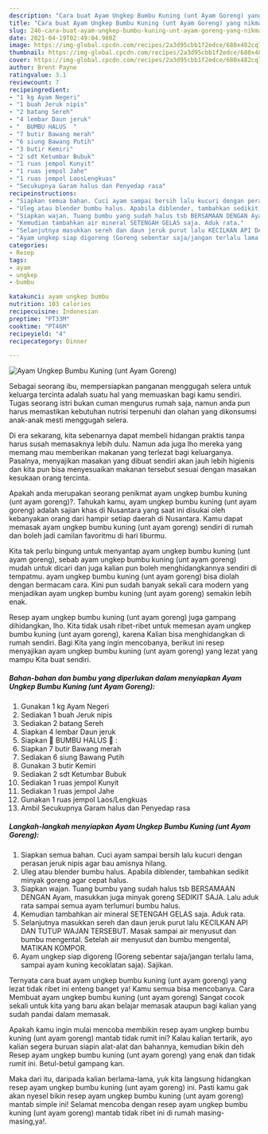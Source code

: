 ```yaml
---
description: "Cara buat Ayam Ungkep Bumbu Kuning (unt Ayam Goreng) yang nikmat dan Mudah Dibuat"
title: "Cara buat Ayam Ungkep Bumbu Kuning (unt Ayam Goreng) yang nikmat dan Mudah Dibuat"
slug: 246-cara-buat-ayam-ungkep-bumbu-kuning-unt-ayam-goreng-yang-nikmat-dan-mudah-dibuat
date: 2021-04-19T02:49:04.980Z
image: https://img-global.cpcdn.com/recipes/2a3d95cbb1f2edce/680x482cq70/ayam-ungkep-bumbu-kuning-unt-ayam-goreng-foto-resep-utama.jpg
thumbnail: https://img-global.cpcdn.com/recipes/2a3d95cbb1f2edce/680x482cq70/ayam-ungkep-bumbu-kuning-unt-ayam-goreng-foto-resep-utama.jpg
cover: https://img-global.cpcdn.com/recipes/2a3d95cbb1f2edce/680x482cq70/ayam-ungkep-bumbu-kuning-unt-ayam-goreng-foto-resep-utama.jpg
author: Brent Payne
ratingvalue: 3.1
reviewcount: 7
recipeingredient:
- "1 kg Ayam Negeri"
- "1 buah Jeruk nipis"
- "2 batang Sereh"
- "4 lembar Daun jeruk"
- "  BUMBU HALUS  "
- "7 butir Bawang merah"
- "6 siung Bawang Putih"
- "3 butir Kemiri"
- "2 sdt Ketumbar Bubuk"
- "1 ruas jempol Kunyit"
- "1 ruas jempol Jahe"
- "1 ruas jempol LaosLengkuas"
- "Secukupnya Garam halus dan Penyedap rasa"
recipeinstructions:
- "Siapkan semua bahan. Cuci ayam sampai bersih lalu kucuri dengan perasan jeruk nipis agar bau amisnya hilang."
- "Uleg atau blender bumbu halus. Apabila diblender, tambahkan sedikit minyak goreng agar cepat halus."
- "Siapkan wajan. Tuang bumbu yang sudah halus tsb BERSAMAAN DENGAN Ayam, masukkan juga minyak goreng SEDIKIT SAJA. Lalu aduk rata sampai semua ayam terlumuri bumbu halus."
- "Kemudian tambahkan air mineral SETENGAH GELAS saja. Aduk rata."
- "Selanjutnya masukkan sereh dan daun jeruk purut lalu KECILKAN API DAN TUTUP WAJAN TERSEBUT. Masak sampai air menyusut dan bumbu mengental. Setelah air menyusut dan bumbu mengental, MATIKAN KOMPOR."
- "Ayam ungkep siap digoreng (Goreng sebentar saja/jangan terlalu lama, sampai ayam kuning kecoklatan saja). Sajikan."
categories:
- Resep
tags:
- ayam
- ungkep
- bumbu

katakunci: ayam ungkep bumbu 
nutrition: 103 calories
recipecuisine: Indonesian
preptime: "PT33M"
cooktime: "PT46M"
recipeyield: "4"
recipecategory: Dinner

---
```



![Ayam Ungkep Bumbu Kuning (unt Ayam Goreng)](https://img-global.cpcdn.com/recipes/2a3d95cbb1f2edce/680x482cq70/ayam-ungkep-bumbu-kuning-unt-ayam-goreng-foto-resep-utama.jpg)

Sebagai seorang ibu, mempersiapkan panganan menggugah selera untuk keluarga tercinta adalah suatu hal yang memuaskan bagi kamu sendiri. Tugas seorang istri bukan cuman mengurus rumah saja, namun anda pun harus memastikan kebutuhan nutrisi terpenuhi dan olahan yang dikonsumsi anak-anak mesti menggugah selera.

Di era  sekarang, kita sebenarnya dapat membeli hidangan praktis tanpa harus susah memasaknya lebih dulu. Namun ada juga lho mereka yang memang mau memberikan makanan yang terlezat bagi keluarganya. Pasalnya, menyajikan masakan yang dibuat sendiri akan jauh lebih higienis dan kita pun bisa menyesuaikan makanan tersebut sesuai dengan masakan kesukaan orang tercinta. 



Apakah anda merupakan seorang penikmat ayam ungkep bumbu kuning (unt ayam goreng)?. Tahukah kamu, ayam ungkep bumbu kuning (unt ayam goreng) adalah sajian khas di Nusantara yang saat ini disukai oleh kebanyakan orang dari hampir setiap daerah di Nusantara. Kamu dapat memasak ayam ungkep bumbu kuning (unt ayam goreng) sendiri di rumah dan boleh jadi camilan favoritmu di hari liburmu.

Kita tak perlu bingung untuk menyantap ayam ungkep bumbu kuning (unt ayam goreng), sebab ayam ungkep bumbu kuning (unt ayam goreng) mudah untuk dicari dan juga kalian pun boleh menghidangkannya sendiri di tempatmu. ayam ungkep bumbu kuning (unt ayam goreng) bisa diolah dengan bermacam cara. Kini pun sudah banyak sekali cara modern yang menjadikan ayam ungkep bumbu kuning (unt ayam goreng) semakin lebih enak.

Resep ayam ungkep bumbu kuning (unt ayam goreng) juga gampang dihidangkan, lho. Kita tidak usah ribet-ribet untuk memesan ayam ungkep bumbu kuning (unt ayam goreng), karena Kalian bisa menghidangkan di rumah sendiri. Bagi Kita yang ingin mencobanya, berikut ini resep menyajikan ayam ungkep bumbu kuning (unt ayam goreng) yang lezat yang mampu Kita buat sendiri.

<!--inarticleads1-->

##### Bahan-bahan dan bumbu yang diperlukan dalam menyiapkan Ayam Ungkep Bumbu Kuning (unt Ayam Goreng):

1. Gunakan 1 kg Ayam Negeri
1. Sediakan 1 buah Jeruk nipis
1. Sediakan 2 batang Sereh
1. Siapkan 4 lembar Daun jeruk
1. Siapkan  🌿 BUMBU HALUS 🌿 :
1. Siapkan 7 butir Bawang merah
1. Sediakan 6 siung Bawang Putih
1. Gunakan 3 butir Kemiri
1. Sediakan 2 sdt Ketumbar Bubuk
1. Sediakan 1 ruas jempol Kunyit
1. Sediakan 1 ruas jempol Jahe
1. Gunakan 1 ruas jempol Laos/Lengkuas
1. Ambil Secukupnya Garam halus dan Penyedap rasa




<!--inarticleads2-->

##### Langkah-langkah menyiapkan Ayam Ungkep Bumbu Kuning (unt Ayam Goreng):

1. Siapkan semua bahan. Cuci ayam sampai bersih lalu kucuri dengan perasan jeruk nipis agar bau amisnya hilang.
1. Uleg atau blender bumbu halus. Apabila diblender, tambahkan sedikit minyak goreng agar cepat halus.
1. Siapkan wajan. Tuang bumbu yang sudah halus tsb BERSAMAAN DENGAN Ayam, masukkan juga minyak goreng SEDIKIT SAJA. Lalu aduk rata sampai semua ayam terlumuri bumbu halus.
1. Kemudian tambahkan air mineral SETENGAH GELAS saja. Aduk rata.
1. Selanjutnya masukkan sereh dan daun jeruk purut lalu KECILKAN API DAN TUTUP WAJAN TERSEBUT. Masak sampai air menyusut dan bumbu mengental. Setelah air menyusut dan bumbu mengental, MATIKAN KOMPOR.
1. Ayam ungkep siap digoreng (Goreng sebentar saja/jangan terlalu lama, sampai ayam kuning kecoklatan saja). Sajikan.




Ternyata cara buat ayam ungkep bumbu kuning (unt ayam goreng) yang lezat tidak ribet ini enteng banget ya! Kamu semua bisa mencobanya. Cara Membuat ayam ungkep bumbu kuning (unt ayam goreng) Sangat cocok sekali untuk kita yang baru akan belajar memasak ataupun bagi kalian yang sudah pandai dalam memasak.

Apakah kamu ingin mulai mencoba membikin resep ayam ungkep bumbu kuning (unt ayam goreng) mantab tidak rumit ini? Kalau kalian tertarik, ayo kalian segera buruan siapin alat-alat dan bahannya, kemudian bikin deh Resep ayam ungkep bumbu kuning (unt ayam goreng) yang enak dan tidak rumit ini. Betul-betul gampang kan. 

Maka dari itu, daripada kalian berlama-lama, yuk kita langsung hidangkan resep ayam ungkep bumbu kuning (unt ayam goreng) ini. Pasti kamu gak akan nyesel bikin resep ayam ungkep bumbu kuning (unt ayam goreng) mantab simple ini! Selamat mencoba dengan resep ayam ungkep bumbu kuning (unt ayam goreng) mantab tidak ribet ini di rumah masing-masing,ya!.

